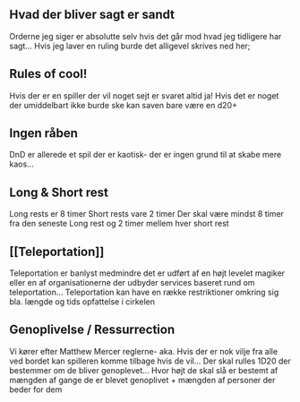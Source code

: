 ## Hvad der bliver sagt er sandt
Orderne jeg siger er absolutte selv hvis det går mod hvad jeg tidligere har sagt...
Hvis jeg laver en ruling burde det alligevel skrives ned her;

## Rules of cool!
Hvis der er en spiller der vil noget sejt er svaret altid ja! Hvis det er noget der umiddelbart ikke burde ske kan saven bare være en d20+

## Ingen råben
DnD er allerede et spil der er kaotisk- der er ingen grund til at skabe mere kaos...

## Long & Short rest
Long rests er 8 timer 
Short rests vare 2 timer
Der skal være mindst 8 timer fra den seneste Long rest og 2 timer mellem hver short rest

## [[Teleportation]]
Teleportation er banlyst medmindre det er udført af en højt levelet magiker eller en af organisationerne der udbyder services baseret rund om teleportation...
Teleportation kan have en række restriktioner omkring sig bla. længde og tids opfattelse i cirkelen 

## Genoplivelse / Ressurrection 
Vi kører efter Matthew Mercer reglerne- aka. Hvis der er nok vilje fra alle ved bordet kan spilleren komme tilbage hvis de vil...
Der skal rulles 1D20 der bestemmer om de bliver genoplevet...
Hvor højt de skal slå er bestemt af mængden af gange de er blevet genoplivet + mængden af personer der beder for dem
